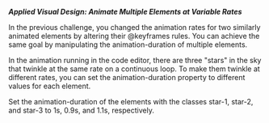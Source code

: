 ***Applied Visual Design: Animate Multiple Elements at Variable Rates***

In the previous challenge, you changed the animation rates for two similarly animated elements by altering their @keyframes rules. You can achieve the same goal by manipulating the animation-duration of multiple elements.

In the animation running in the code editor, there are three "stars" in the sky that twinkle at the same rate on a continuous loop. To make them twinkle at different rates, you can set the animation-duration property to different values for each element.


Set the animation-duration of the elements with the classes star-1, star-2, and star-3 to 1s, 0.9s, and 1.1s, respectively.
